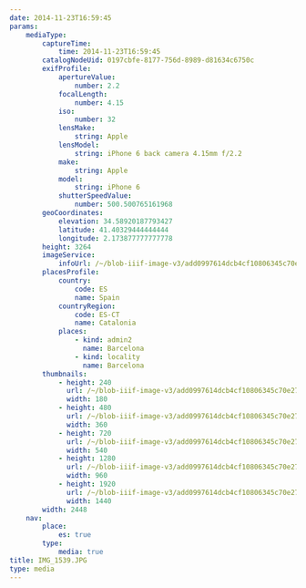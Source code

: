 ```yaml
---
date: 2014-11-23T16:59:45
params:
    mediaType:
        captureTime:
            time: 2014-11-23T16:59:45
        catalogNodeUid: 0197cbfe-8177-756d-8989-d81634c6750c
        exifProfile:
            apertureValue:
                number: 2.2
            focalLength:
                number: 4.15
            iso:
                number: 32
            lensMake:
                string: Apple
            lensModel:
                string: iPhone 6 back camera 4.15mm f/2.2
            make:
                string: Apple
            model:
                string: iPhone 6
            shutterSpeedValue:
                number: 500.500765161968
        geoCoordinates:
            elevation: 34.58920187793427
            latitude: 41.40329444444444
            longitude: 2.173877777777778
        height: 3264
        imageService:
            infoUrl: /~/blob-iiif-image-v3/add0997614dcb4cf10806345c70e27b6d08a088a08f9fd997c4270223e1c9805/info.json
        placesProfile:
            country:
                code: ES
                name: Spain
            countryRegion:
                code: ES-CT
                name: Catalonia
            places:
                - kind: admin2
                  name: Barcelona
                - kind: locality
                  name: Barcelona
        thumbnails:
            - height: 240
              url: /~/blob-iiif-image-v3/add0997614dcb4cf10806345c70e27b6d08a088a08f9fd997c4270223e1c9805/full/180%2C240/0/default.jpg
              width: 180
            - height: 480
              url: /~/blob-iiif-image-v3/add0997614dcb4cf10806345c70e27b6d08a088a08f9fd997c4270223e1c9805/full/360%2C480/0/default.jpg
              width: 360
            - height: 720
              url: /~/blob-iiif-image-v3/add0997614dcb4cf10806345c70e27b6d08a088a08f9fd997c4270223e1c9805/full/540%2C720/0/default.jpg
              width: 540
            - height: 1280
              url: /~/blob-iiif-image-v3/add0997614dcb4cf10806345c70e27b6d08a088a08f9fd997c4270223e1c9805/full/960%2C1280/0/default.jpg
              width: 960
            - height: 1920
              url: /~/blob-iiif-image-v3/add0997614dcb4cf10806345c70e27b6d08a088a08f9fd997c4270223e1c9805/full/1440%2C1920/0/default.jpg
              width: 1440
        width: 2448
    nav:
        place:
            es: true
        type:
            media: true
title: IMG_1539.JPG
type: media
---
```

